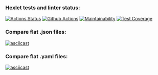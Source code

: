 ### Hexlet tests and linter status:
[![Actions Status](https://github.com/trair/frontend-project-lvl2/workflows/hexlet-check/badge.svg)](https://github.com/trair/frontend-project-lvl2/actions)
[![Github Actions](https://github.com/trair/frontend-project-lvl2/actions/workflows/Action.yml/badge.svg)](https://github.com/trair/frontend-project-lvl2/actions/workflows/Action.yml)
[![Maintainability](https://api.codeclimate.com/v1/badges/8f787cc99a6b2723b2f0/maintainability)](https://codeclimate.com/github/trair/frontend-project-lvl2/maintainability)
[![Test Coverage](https://api.codeclimate.com/v1/badges/8f787cc99a6b2723b2f0/test_coverage)](https://codeclimate.com/github/trair/frontend-project-lvl2/test_coverage)

### Compare flat .json files:
[![asciicast](https://asciinema.org/a/PTiGa9LSe3igU9WMBQecFYhwE.svg)](https://asciinema.org/a/PTiGa9LSe3igU9WMBQecFYhwE)

### Compare flat .yaml files:
[![asciicast](https://asciinema.org/a/acUxCUHXXZmwhFsWWcsZvCH5V.svg)](https://asciinema.org/a/acUxCUHXXZmwhFsWWcsZvCH5V)